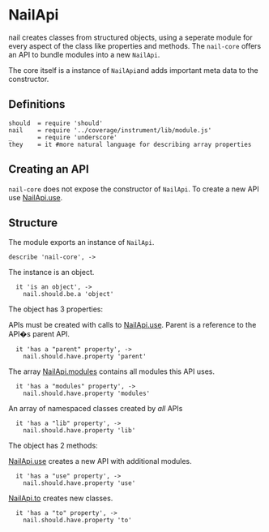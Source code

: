 
[nail]: https://github.com/noptic/nail
[npm]: https://github.com/noptic/nail
[grunt]: http://gruntjs.com/
[grunt-coffeelint]: https://github.com/vojtajina/grunt-coffeelint
[grunt-contrib-coffee]: https://github.com/gruntjs/grunt-contrib-coffee
[grunt-contrib-concat]: https://github.com/gruntjs/grunt-contrib-concat
[grunt-contrib-nodeunit]: https://github.com/gruntjs/grunt-contrib-nodeunit
[grunt-istanbul]: https://github.com/taichi/grunt-istanbul
[grunt-istanbul-coverage]: https://github.com/daniellmb/grunt-istanbul-coverage
[grunt-jscoverage]: https://github.com/andrewkeig/grunt-jscoverage
[grunt-mocha-cov]: https://github.com/mmoulton/grunt-mocha-cov
[grunt-simple-mocha]: https://github.com/yaymukund/grunt-simple-mocha
[js-yaml]: https://github.com/nodeca/js-yaml
[mocha]: https://npmjs.org/package/mocha
[should]: https://github.com/visionmedia/should.js
[underscore]: http://underscorejs.org


[NailApi.modules]: ./NailApi.modules.coffe.md
[NailApi.to]: ./NailApi.to.coffe.md
[NailApi.use]: ./NailApi.use.coffe.md
[NailApi]: ./NailApi.coffe.md

NailApi
=============
nail creates classes from structured objects, using a seperate module for every
aspect of the class like properties and methods. The `nail-core` offers an API
to bundle modules into a new `NailApi`.

The core itself is a instance of `NailApi`and adds important meta data to the
constructor.

Definitions
-----------

    should  = require 'should'
    nail    = require '../coverage/instrument/lib/module.js'
    _       = require 'underscore'
    they    = it #more natural language for describing array properties

Creating an API
---------------
`nail-core` does not expose the constructor of `NailApi`.
To create a new API use [NailApi.use].

Structure
---------
The module exports an instance of `NailApi`.

    describe 'nail-core', ->

The instance is an object.

      it 'is an object', ->
        nail.should.be.a 'object'

The object has 3 properties:

APIs must be created with calls to [NailApi.use].
Parent is a reference to the API�s parent API.

      it 'has a "parent" property', ->
        nail.should.have.property 'parent'

The array [NailApi.modules] contains all modules this API uses.

      it 'has a "modules" property', ->
        nail.should.have.property 'modules'

An array of namespaced classes created by *all* APIs

      it 'has a "lib" property', ->
        nail.should.have.property 'lib'

The object has 2 methods:

[NailApi.use] creates a new API with additional modules.

      it 'has a "use" property', ->
        nail.should.have.property 'use'

[NailApi.to] creates new classes.

      it 'has a "to" property', ->
        nail.should.have.property 'to'